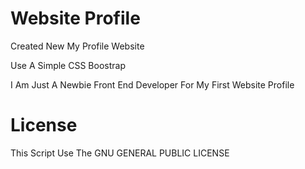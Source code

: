 # Website Profile
Created New My Profile Website 

Use A Simple CSS Boostrap

I Am Just A Newbie Front End Developer For My First Website Profile

# License

This Script Use The GNU GENERAL PUBLIC LICENSE






